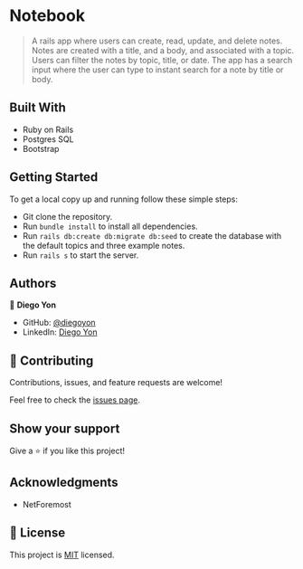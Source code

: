# Notebook

> A rails app where users can create, read, update, and delete notes. Notes are created with a title, and a body, and associated with a topic. Users can filter the notes by topic, title, or date. The app has a search input where the user can type to instant search for a note by title or body.

## Built With

- Ruby on Rails
- Postgres SQL
- Bootstrap

## Getting Started

To get a local copy up and running follow these simple steps:

- Git clone the repository.
- Run `bundle install` to install all dependencies.
- Run `rails db:create db:migrate db:seed` to create the database with the default topics and three example notes.
- Run `rails s` to start the server.

## Authors

👤 **Diego Yon**

- GitHub: [@diegoyon](https://github.com/diegoyon)
- LinkedIn: [Diego Yon](https://www.linkedin.com/in/diego-yon/)

## 🤝 Contributing

Contributions, issues, and feature requests are welcome!

Feel free to check the [issues page](../../issues/).

## Show your support

Give a ⭐️ if you like this project!

## Acknowledgments

- NetForemost

## 📝 License

This project is [MIT](./LICENSE) licensed.
